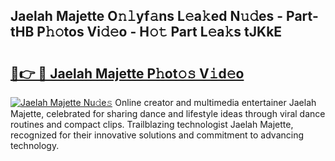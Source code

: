 ## Jaelah Majette O𝚗𝚕yf𝚊ns L𝚎a𝚔ed N𝚞𝚍es - Part-tHB P𝚑𝚘tos Vi𝚍𝚎o - H𝚘𝚝 Part L𝚎a𝚔s tJKkE

# <h2><a href="http://kfd8g6t.oniu.top/?m=Jaelah+Majette">🔗👉 🔴 Jaelah Majette P𝚑ot𝚘𝚜 V𝚒d𝚎o</a></h2>

[![Jaelah Majette Nu𝚍e𝚜](https://i.imgur.com/0qMVB7G.gif)](http://kfd8g6t.oniu.top/?m=Jaelah+Majette)
Online creator and multimedia entertainer Jaelah Majette, celebrated for sharing dance and lifestyle ideas through viral dance routines and compact clips. Trailblazing technologist Jaelah Majette, recognized for their innovative solutions and commitment to advancing technology.  
